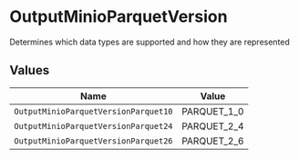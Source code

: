 # OutputMinioParquetVersion

Determines which data types are supported and how they are represented


## Values

| Name                                 | Value                                |
| ------------------------------------ | ------------------------------------ |
| `OutputMinioParquetVersionParquet10` | PARQUET_1_0                          |
| `OutputMinioParquetVersionParquet24` | PARQUET_2_4                          |
| `OutputMinioParquetVersionParquet26` | PARQUET_2_6                          |